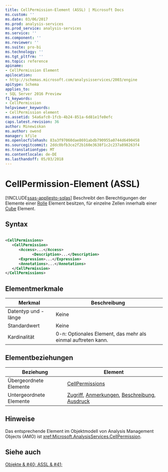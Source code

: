 ```yaml
---
title: CellPermission-Element (ASSL) | Microsoft Docs
ms.custom: ''
ms.date: 03/06/2017
ms.prod: analysis-services
ms.prod_service: analysis-services
ms.service: ''
ms.component: ''
ms.reviewer: ''
ms.suite: pro-bi
ms.technology: ''
ms.tgt_pltfrm: ''
ms.topic: reference
apiname:
- CellPermission Element
apilocation:
- http://schemas.microsoft.com/analysisservices/2003/engine
apitype: Schema
applies_to:
- SQL Server 2016 Preview
f1_keywords:
- CellPermission
helpviewer_keywords:
- CellPermission element
ms.assetid: 54a6afc0-1fcb-4b24-851a-6d81e1fe0efc
caps.latest.revision: 36
author: Minewiskan
ms.author: owend
manager: kfile
ms.openlocfilehash: 83a3f97060dae8691abdb790955a0744d6490458
ms.sourcegitcommit: 2ddc0bfb3ce2f2b160e3638f1c2c237a898263f4
ms.translationtype: MT
ms.contentlocale: de-DE
ms.lasthandoff: 05/03/2018
---
```

# <a name="cellpermission-element-assl"></a>CellPermission-Element (ASSL)
[!INCLUDE[ssas-appliesto-sqlas](../../../includes/ssas-appliesto-sqlas.md)]
  Beschreibt den Berechtigungen der Elemente einer [Rolle](../../../analysis-services/scripting/objects/role-element-assl.md) Element besitzen, für einzelne Zellen innerhalb einer [Cube](../../../analysis-services/scripting/objects/cube-element-assl.md) Element.  
  
## <a name="syntax"></a>Syntax  
  
```xml  
  
<CellPermissions>  
   <CellPermission>  
      <Access>...</Access>  
            <Description>...</Description>  
      <Expression>...</Expression>  
      <Annotations>...</Annotations>  
   </CellPermission>  
</CellPermissions>  
```  
  
## <a name="element-characteristics"></a>Elementmerkmale  
  
|Merkmal|Beschreibung|  
|--------------------|-----------------|  
|Datentyp und -länge|Keine|  
|Standardwert|Keine|  
|Kardinalität|0-n: Optionales Element, das mehr als einmal auftreten kann.|  
  
## <a name="element-relationships"></a>Elementbeziehungen  
  
|Beziehung|Element|  
|------------------|-------------|  
|Übergeordnete Elemente|[CellPermissions](../../../analysis-services/scripting/collections/cellpermissions-element-assl.md)|  
|Untergeordnete Elemente|[Zugriff](../../../analysis-services/scripting/properties/access-element-assl.md), [Anmerkungen](../../../analysis-services/scripting/collections/annotations-element-assl.md), [Beschreibung](../../../analysis-services/scripting/properties/description-element-assl.md), [Ausdruck](../../../analysis-services/scripting/properties/expression-element-assl.md)|  
  
## <a name="remarks"></a>Hinweise  
 Das entsprechende Element im Objektmodell von Analysis Management Objects (AMO) ist <xref:Microsoft.AnalysisServices.CellPermission>.  
  
## <a name="see-also"></a>Siehe auch  
 [Objekte & #40; ASSL & #41;](../../../analysis-services/scripting/objects/objects-assl.md)  
  
  
